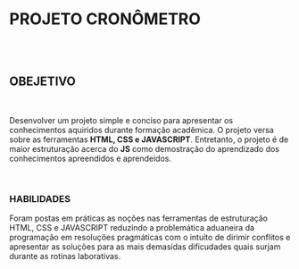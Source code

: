 <h1>PROJETO CRONÔMETRO</h1>
<br>
<br>
<h2>OBEJETIVO</h2>
<br>
<p>Desenvolver um projeto simple e conciso para apresentar os conhecimentos aquiridos durante formação acadêmica.
O projeto versa sobre as ferramentas <b>HTML, CSS e JAVASCRIPT</b>. Entretanto, o projeto é de maior estruturação 
acerca do <b>JS</b> como demostração do aprendizado dos conhecimentos apreendidos e aprendeidos.</p>
<br>
<h3>HABILIDADES</h3>
<p>Foram postas em práticas as noções nas ferramentas de estruturação HTML, CSS e JAVASCRIPT reduzindo a problemática
aduaneira da programação em resoluções pragmáticas com o intuito de dirimir conflitos e apresentar as soluções 
para as mais demasidas dificudades quais surjam durante as rotinas laborativas.</p>
